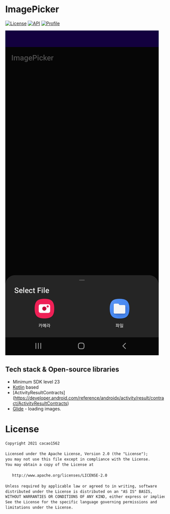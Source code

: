 # ImagePicker

<p>
  <a href="https://opensource.org/licenses/Apache-2.0"><img alt="License" src="https://img.shields.io/badge/License-Apache%202.0-blue.svg"/></a>
  <a href="https://android-arsenal.com/api?level=23"><img alt="API" src="https://img.shields.io/badge/API-23%2B-brightgreen.svg?style=flat"/></a>
  <a href="https://github.com/cacao1562"><img alt="Profile" src="https://img.shields.io/badge/Profile-cacao1562-lightgrey.svg"/></a> 
</p>

<p align="left">
<img src="/previews/screenshot.jpeg"/>
</p>


## Tech stack & Open-source libraries
- Minimum SDK level 23
- [Kotlin](https://kotlinlang.org/) based
- [ActivityResultContracts] (https://developer.android.com/reference/androidx/activity/result/contract/ActivityResultContracts) 
- [Glide](https://github.com/bumptech/glide) - loading images.


# License
```xml
Copyright 2021 cacao1562

Licensed under the Apache License, Version 2.0 (the "License");
you may not use this file except in compliance with the License.
You may obtain a copy of the License at

   http://www.apache.org/licenses/LICENSE-2.0

Unless required by applicable law or agreed to in writing, software
distributed under the License is distributed on an "AS IS" BASIS,
WITHOUT WARRANTIES OR CONDITIONS OF ANY KIND, either express or implied.
See the License for the specific language governing permissions and
limitations under the License.
```
